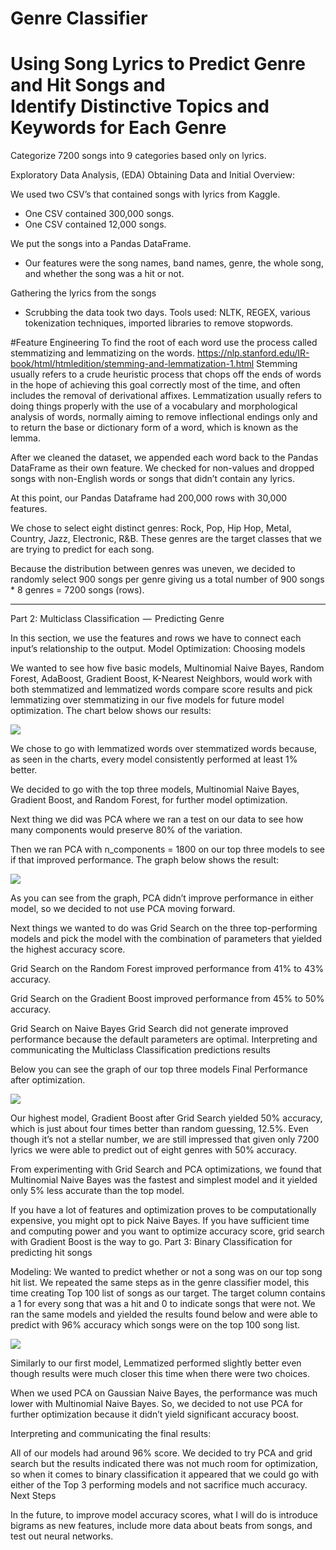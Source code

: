 # Genre Classifier
# Using Song Lyrics to Predict Genre and Hit Songs and Identify Distinctive Topics and Keywords for Each Genre
Categorize 7200 songs into 9 categories based only on lyrics.

Exploratory Data Analysis, (EDA)
Obtaining Data and Initial Overview:

We used two CSV’s that contained songs with lyrics from Kaggle. 
- One CSV contained 300,000 songs.
- One CSV contained 12,000 songs.

We put the songs into a Pandas DataFrame. 
- Our features were the song names, band names, genre, the whole song, and whether the song was a hit or not.

Gathering the lyrics from the songs
- Scrubbing the data took two days.
Tools used: NLTK, REGEX, various tokenization techniques, imported libraries to remove stopwords.

#Feature Engineering
To find the root of each word use the process called stemmatizing and lemmatizing on the words.
https://nlp.stanford.edu/IR-book/html/htmledition/stemming-and-lemmatization-1.html
Stemming usually refers to a crude heuristic process that chops off the ends of words in the hope of achieving this goal correctly most of the time, and often includes the removal of derivational affixes. 
Lemmatization usually refers to doing things properly with the use of a vocabulary and morphological analysis of words, normally aiming to remove inflectional endings only and to return the base or dictionary form of a word, which is known as the lemma.

After we cleaned the dataset, we appended each word back to the Pandas DataFrame as their own feature. We checked for non-values and dropped songs with non-English words or songs that didn’t contain any lyrics.

At this point, our Pandas Dataframe had 200,000 rows with 30,000 features.
[]()

We chose to select eight distinct genres: Rock, Pop, Hip Hop, Metal, Country, Jazz, Electronic, R&B. 
These genres are the target classes that we are trying to predict for each song.

Because the distribution between genres was uneven, we decided to randomly select 900 songs per genre giving us a total number of 900 songs * 8 genres = 7200 songs (rows).
_____________________________________________
Part 2: Multiclass Classification  —  Predicting Genre

In this section, we use the features and rows we have to connect each input’s relationship to the output.
Model Optimization: Choosing models

We wanted to see how five basic models, Multinomial Naive Bayes, Random Forest, AdaBoost, Gradient Boost, K-Nearest Neighbors, would work with both stemmatized and lemmatized words compare score results and pick lemmatizing over stemmatizing in our five models for future model optimization. 
The chart below shows our results:

![](https://github.com/Botafogo1894/Project3/blob/master/basic%205%20models.png)

We chose to go with lemmatized words over stemmatized words because, as seen in the charts, every model consistently performed at least 1% better.

We decided to go with the top three models, Multinomial Naive Bayes, Gradient Boost, and Random Forest, for further model optimization.

Next thing we did was PCA where we ran a test on our data to see how many components would preserve 80% of the variation.

Then we ran PCA with n_components = 1800 on our top three models to see if that improved performance. The graph below shows the result:

![](https://github.com/Botafogo1894/Project3/blob/master/PCA%20for%20part%201.png)

As you can see from the graph, PCA didn’t improve performance in either model, so we decided to not use PCA moving forward.

Next things we wanted to do was Grid Search on the three top-performing models and pick the model with the combination of parameters that yielded the highest accuracy score.

Grid Search on the Random Forest improved performance from 41% to 43% accuracy.

Grid Search on the Gradient Boost improved performance from 45% to 50% accuracy.

Grid Search on Naive Bayes Grid Search did not generate improved performance because the default parameters are optimal.
Interpreting and communicating the Multiclass Classification predictions results

Below you can see the graph of our top three models Final Performance after optimization.

![](https://github.com/Botafogo1894/Project3/blob/master/top%203%20models.png)

Our highest model, Gradient Boost after Grid Search yielded 50% accuracy, which is just about four times better than random guessing, 12.5%. Even though it’s not a stellar number, we are still impressed that given only 7200 lyrics we were able to predict out of eight genres with 50% accuracy.

From experimenting with Grid Search and PCA optimizations, we found that Multinomial Naive Bayes was the fastest and simplest model and it yielded only 5% less accurate than the top model.

If you have a lot of features and optimization proves to be computationally expensive, you might opt to pick Naive Bayes. If you have sufficient time and computing power and you want to optimize accuracy score, grid search with Gradient Boost is the way to go.
Part 3: Binary Classification for predicting hit songs

Modeling: We wanted to predict whether or not a song was on our top song hit list. We repeated the same steps as in the genre classifier model, this time creating Top 100 list of songs as our target. The target column contains a 1 for every song that was a hit and 0 to indicate songs that were not. We ran the same models and yielded the results found below and were able to predict with 96% accuracy which songs were on the top 100 song list.

![](https://github.com/Botafogo1894/Project3/blob/master/basic%205%20for%20binary%20problem.png)

Similarly to our first model, Lemmatized performed slightly better even though results were much closer this time when there were two choices.

When we used PCA on Gaussian Naive Bayes, the performance was much lower with Multinomial Naive Bayes. So, we decided to not use PCA for further optimization because it didn’t yield significant accuracy boost.

Interpreting and communicating the final results:

All of our models had around 96% score. We decided to try PCA and grid search but the results indicated there was not much room for optimization, so when it comes to binary classification it appeared that we could go with either of the Top 3 performing models and not sacrifice much accuracy.
Next Steps

In the future, to improve model accuracy scores, what I will do is introduce bigrams as new features, include more data about beats from songs, and test out neural networks.
